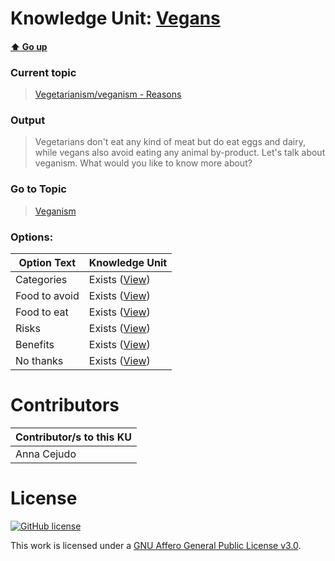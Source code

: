 # Knowledge Unit: [Vegans](../../knowledge_units/vegetarianismveganism-reasons/vegans.md)

#### [:arrow_up: Go up](../../topics/vegetarianismveganism-reasons.md)
### Current topic
> [Vegetarianism/veganism - Reasons](../../topics/vegetarianismveganism-reasons.md)
### Output
> Vegetarians don&#039;t eat any kind of meat but do eat eggs and dairy, while vegans also avoid eating any animal by-product. Let&#039;s talk about veganism. What would you like to know more about?
### Go to Topic
> [Veganism](../../topics/veganism.md)

### Options: 

| Option Text | Knowledge Unit |
| - | - |  
| Categories  |  Exists ([View](../../knowledge_units/veganism/categories.md))  |  
| Food to avoid  |  Exists ([View](../../knowledge_units/veganism/food-to-avoid.md))  |  
| Food to eat  |  Exists ([View](../../knowledge_units/veganism/food-to-eat.md))  |  
| Risks  |  Exists ([View](../../knowledge_units/veganism/risks.md))  |  
| Benefits  |  Exists ([View](../../knowledge_units/veganism/benefits.md))  |  
| No thanks  |  Exists ([View](../../knowledge_units/veganism/no-thanks.md))  | 

# Contributors

| Contributor/s to this KU |
| - | 
| Anna Cejudo |

# License
[![GitHub license](https://img.shields.io/github/license/inbrainz/cerebro)](https://github.com/inbrainz/cerebro/blob/master/LICENSE)

This work is licensed under a [GNU Affero General Public License v3.0](https://www.gnu.org/licenses/agpl-3.0.txt).
